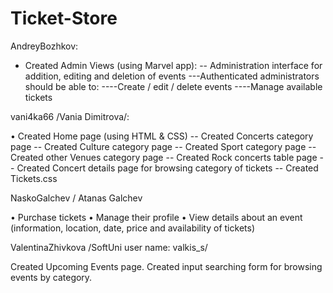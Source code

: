 # Ticket-Store

AndreyBozhkov:
- Created Admin Views (using Marvel app):
-- Administration interface for addition, editing and deletion of events
---Authenticated administrators should be able to:
----Create / edit / delete events
----Manage available tickets

vani4ka66 /Vania Dimitrova/:

•	Created Home page (using HTML & CSS) -- Created Concerts category page -- Created Culture category page -- Created Sport category page -- Created other Venues category page -- Created Rock concerts table page -- Created Concert details page for browsing category of tickets -- Created Tickets.css



NaskoGalchev / Atanas Galchev

•	Purchase tickets
•	Manage their profile
•	View details about an event (information, location, date, price and availability of tickets)

ValentinaZhivkova /SoftUni user name: valkis_s/

Created Upcoming Events page.
Created input searching form for browsing events by category.

